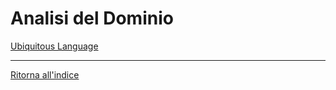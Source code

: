 # Analisi del Dominio

[Ubiquitous Language](UbiquitousLanguage.md)

---
[Ritorna all'indice](../../index.md)